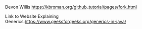 Devon Willis
https://kbroman.org/github_tutorial/pages/fork.html

Link to Website Explaining Generics:https://www.geeksforgeeks.org/generics-in-java/
